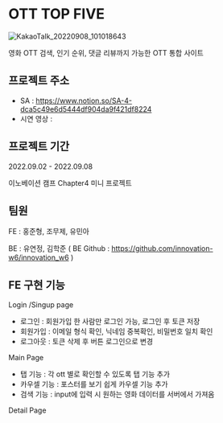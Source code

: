 # OTT TOP FIVE
![KakaoTalk_20220908_101018643](https://user-images.githubusercontent.com/110373500/189011593-7a58f6b7-087d-4ef9-9683-4799125f6779.png)

영화 OTT 검색, 인기 순위, 댓글 리뷰까지 가능한 OTT 통합 사이트


## 프로젝트 주소
* SA : https://www.notion.so/SA-4-dca5c49e6d5444df904da9f421df8224
* 시연 영상 : 


## 프로젝트 기간
2022.09.02 - 2022.09.08

이노베이션 캠프 Chapter4 미니 프로젝트


## 팀원
FE : 홍준형, 조무제, 유민아

BE : 유연정, 김학준 
( BE Github : https://github.com/innovation-w6/innovation_w6 )


## FE 구현 기능
Login /Singup page
* 로그인 : 회원가입 한 사람만 로그인 가능, 로그인 후 토큰 저장
* 회원가입 : 이메일 형식 확인, 닉네임 중복확인, 비밀번호 일치 확인
* 로그아웃 : 토큰 삭제 후 버튼 로그인으로 변경

Main Page
- 탭 기능 : 각 ott 별로 확인할 수 있도록 탭 기능 추가
- 카우셀 기능 : 포스터를 보기 쉽게 카우셀 기능 추가
- 검색 기능 : input에 입력 시 원하는 영화 데이터를 서버에서 가져옴

Detail Page


